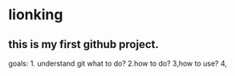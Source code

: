 # lionking
## this is my first github project.
goals: 1. understand git what to do? 2.how to do? 3,how to use? 4,
